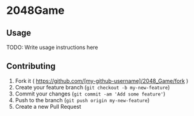 # 2048Game

## Usage

TODO: Write usage instructions here

## Contributing

1. Fork it ( https://github.com/[my-github-username]/2048_Game/fork )
2. Create your feature branch (`git checkout -b my-new-feature`)
3. Commit your changes (`git commit -am 'Add some feature'`)
4. Push to the branch (`git push origin my-new-feature`)
5. Create a new Pull Request
